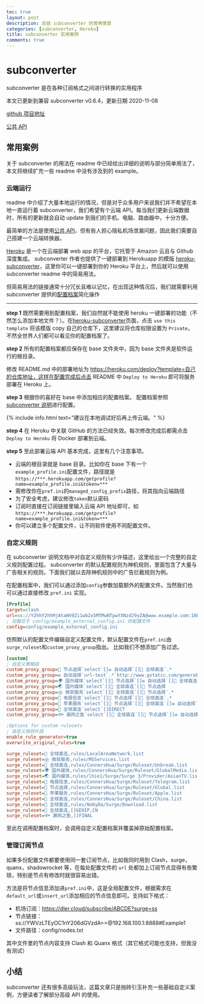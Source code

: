 ```yaml
---
toc: true
layout: post
description: 总结 subconverter 的常用情景
categories: [subconverter, Heroku]
title: subconverter 实用案例
comments: true
---
```


# subconverter
subconverter 是在各种订阅格式之间进行转换的实用程序

本文已更新到兼容 subconverter v0.6.4，更新日期 2020-11-08

[github 项目地址](https://github.com/tindy2013/subconverter/blob/master/README-cn.md)

[公共 API](https://gfwsb.114514.best/)

## 常用案例
关于 subconverter 的用法在 readme 中已经给出详细的说明与部分简单用法了，本文将继续扩充一些 readme 中没有涉及到的 example。

### 云端运行
readme 中介绍了大量本地运行的情况，但是对于众多用户来说我们并不希望在本地一直运行着 subconverter，我们希望有个云端 API。每当我们更新云端数据时，所有的更新就会自动 update 到我们的手机、电脑、路由器中，十分方便。

最简单的方法是使用[公共 API](https://gfwsb.114514.best/)，但有些人担心隐私机场泄漏问题，因此我们需要自己搭建一个云端转换器。

[Heroku](heroku.com) 是一个在云端部署 web app 的平台，它托管于 Amazon 云且与 Github 深度集成。 subconverter 作者也提供了一键部署到 Herokuapp 的模版 [heroku-subconverter](https://github.com/tindy2013/heroku-subconverter)，这里你可以一键部署到你的 Heroku 平台上，然后就可以使用 subconverter readme 中的简易用法。

但简易用法的链接通常十分冗长且难以记忆，在出现这种情况后，我们就需要利用 subconverter 提供的[配置档案](https://github.com/tindy2013/subconverter/blob/master/README-cn.md#配置档案)简化操作

---

**step 1**
既然需要用到配置档案，我们自然就不能使用 heroku 一键部署的功能（不然怎么添加本地文件？）。在[heroku-subconverter](https://github.com/tindy2013/heroku-subconverter)页面，点击 `use this template` 将该模版 copy 自己的仓库下，这里建议将仓库权限设置为 `Private`，不然全世界人们都可以看见你的配置档案了。

**step 2**
所有的配置档案都应保存在 base 文件夹中，因为 base 文件夹是软件运行的根目录。

修改 README.md 中的部署地址为 https://heroku.com/deploy?template=自己的仓库地址，这样在配置完成后点击 README 中 `Deploy to Heroku` 即可将服务部署在 Heroku 上。

**step 3**
根据你的喜好在 base 中添加相应的配置档案。
配置档案参照[subconverter 说明](https://github.com/tindy2013/subconverter/blob/master/README-cn.md)进行配置。

{% include info.html text="建议在本地调试好后再上传云端。" %}

**step 4**
在 Heroku 中关联 GitHub 的方法已经失效。每次修改完成后都需点击 `Deploy to Heroku` 将 Docker 部署到云端。

**step 5**
至此部署云端 API 基本完成，这里有几个注意事项。
* 云端的根目录就是 base 目录。比如你在 base 下有一个`example_profile.ini`配置文件，路径就是`https://***.herokuapp.com/getprofile?name=example_profile.ini&token=***`
* 需修改你在`pref.ini`的`managed_config_prefix`路径，将其指向云端路径
* 为了安全考虑，建议修改`token`默认密码
* 订阅时直接在订阅链接里输入云端 API 地址即可，如`https://***.herokuapp.com/getprofile?name=example_profile.ini&token=***`
* 你可以建立多个配置文件，让不同软件使用不同配置文件。

### 自定义规则
在 subconverter 说明文档中对自定义规则有少许描述，这里给出一个完整的自定义规则配置过程。
subconverter 的默认配置规则为神机规则，里面包含了大量与广告相关的规则。下面我们就以去除神机规则中的广告拦截规则为例。

在配置档案中，我们可以通过添加`config`参数加载额外的配置文件。当然我们也可以通过直接修改 `pref.ini` 实现。

```ini
[Profile]
target=clash
url=ss://Y2hhY2hhMjAtaWV0Zi1wb2x5MTMwNTpwYXNzd29yZA@www.example.com:1080#Example
; 加载位于 config/example_external_config.ini 的配置文件
config=config/example_external_config.ini
```

仿照默认的配置文件编辑自定义配置文件，默认配置文件在`pref.ini`由`surge_ruleset`和`custom_proxy_group`指出。
比如我们不想添加广告过滤。
```ini
[custom]
; 自定义策略组
custom_proxy_group=🔰 节点选择`select`[]♻️ 自动选择`[]🎯 全球直连`.*
custom_proxy_group=♻️ 自动选择`url-test`.*`http://www.gstatic.com/generate_204`300
custom_proxy_group=🌍 国外媒体`select`[]🔰 节点选择`[]♻️ 自动选择`[]🎯 全球直连`.*
custom_proxy_group=🌏 国内媒体`select`[]🎯 全球直连`[]🔰 节点选择
custom_proxy_group=Ⓜ️ 微软服务`select`[]🎯 全球直连`[]🔰 节点选择`.*
custom_proxy_group=📲 电报信息`select`[]🔰 节点选择`[]🎯 全球直连`.*
custom_proxy_group=🍎 苹果服务`select`[]🔰 节点选择`[]🎯 全球直连`[]♻️ 自动选择`.*
custom_proxy_group=🎯 全球直连`select`[]DIRECT
custom_proxy_group=🐟 漏网之鱼`select`[]🎯 全球直连`[]🔰 节点选择`[]♻️ 自动选择`.*

;Options for custom rulesets
; 自定义规则片段
enable_rule_generator=true
overwrite_original_rules=true

surge_ruleset=🎯 全球直连,rules/LocalAreaNetwork.list
surge_ruleset=Ⓜ️ 微软服务,rules/MSServices.list
surge_ruleset=🎯 全球直连,rules/ConnersHua/Surge/Ruleset/Unbreak.list
surge_ruleset=🌍 国外媒体,rules/ConnersHua/Surge/Ruleset/GlobalMedia.list
surge_ruleset=🌏 国内媒体,rules/lhie1/Surge/Surge 3/Provider/AsianTV.list
surge_ruleset=📲 电报信息,rules/ConnersHua/Surge/Ruleset/Telegram.list
surge_ruleset=🔰 节点选择,rules/ConnersHua/Surge/Ruleset/Global.list
surge_ruleset=🍎 苹果服务,rules/ConnersHua/Surge/Ruleset/Apple.list
surge_ruleset=🎯 全球直连,rules/ConnersHua/Surge/Ruleset/China.list
surge_ruleset=🎯 全球直连,rules/NobyDa/Surge/Download.list
surge_ruleset=🎯 全球直连,[]GEOIP,CN
surge_ruleset=🐟 漏网之鱼,[]FINAL
```
至此在调用配置档案时，会调用自定义配置档案并覆盖掉原始配置档案。

### 管理订阅节点
如果多份配置文件都要使用同一套订阅节点，比如我同时用到 Clash，surge，quanx，shadowrocket 等，在每处配置文件的 `url` 处都加上订阅节点显得有些繁琐，特别是节点有修改时就很容易出错。

方法是将节点信息添加进`pref.ini`中，这是全局配置文件，根据需求在`default_url`或`insert_url`添加相应的节点信息即可。支持如下格式：
- 机场订阅：https://dler.cloud/subscribe/ABCDE?surge=ss
- 节点链接：ss://YWVzLTEyOC1nY206dGVzdA==@192.168.100.1:8888#Example1
- 文件路径：config/nodes.txt

其中文件里的节点内容支持 Clash 和 Quanx 格式（其它格式可能也支持，但我没有测试）

## 小结
subconverter 还有很多高级玩法，这篇文章只是抛砖引玉补充一些基础自定义案例，方便读者了解部分高级 API 的使用。